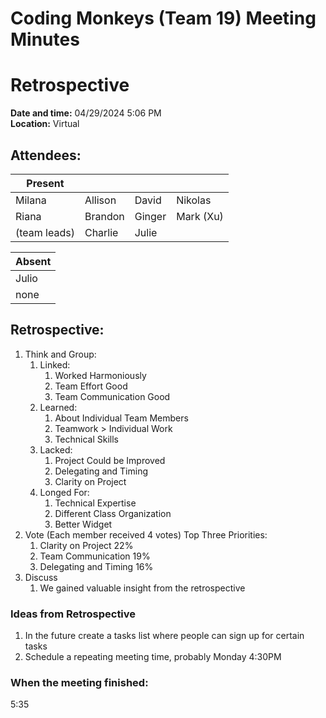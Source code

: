 # Coding Monkeys (Team 19) Meeting Minutes
# Retrospective

**Date and time:** 04/29/2024 5:06 PM  
**Location:** Virtual

<!-- Note which members are present / absent (our team has 11 people) -->
## Attendees:
| Present      |             |            |           |
| -----------  | ----------- |----------- |-----------|
| Milana       | Allison     | David      | Nikolas   |
| Riana        | Brandon     | Ginger     | Mark (Xu) |
| (team leads) | Charlie     | Julie      |           |

<!--If no one is absent you can delete this, else move their names to the table -->
| Absent |
|--------|
| Julio  |
| none   |


## Retrospective:
1. Think and Group:
   1. Linked: 
      1. Worked Harmoniously
      2. Team Effort Good
      3. Team Communication Good
   2. Learned:
      1. About Individual Team Members
      2. Teamwork > Individual Work
      3. Technical Skills
   3. Lacked:
      1. Project Could be Improved
      2. Delegating and Timing
      3. Clarity on Project
   4. Longed For:
      1. Technical Expertise
      2. Different Class Organization
      3. Better Widget
3. Vote (Each member received 4 votes) Top Three Priorities:
   1. Clarity on Project 22%
   2. Team Communication 19%
   3. Delegating and Timing 16%
4. Discuss 
   1. We gained valuable insight from the retrospective

### Ideas from Retrospective
1. In the future create a tasks list where people can sign up for certain tasks
2. Schedule a repeating meeting time, probably Monday 4:30PM
### When the meeting finished: 
5:35
